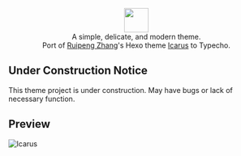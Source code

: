 <p align="center" class="has-mb-6">
<img class="not-gallery-item" height="48" src="http://ppoffice.github.io/hexo-theme-icarus/images/logo.svg">
<br> 
A simple, delicate, and modern theme.
<br>
Port of <a href="https://github.com/ppoffice">Ruipeng Zhang</a>'s Hexo theme <a href="https://github.com/ppoffice/hexo-theme-icarus/">Icarus</a> to Typecho.
</p>

## Under Construction Notice

This theme project is under construction. May have bugs or lack of necessary function.

## Preview

![Icarus](http://ppoffice.github.io/hexo-theme-icarus/gallery/preview.png?1 "Icarus Preview")

